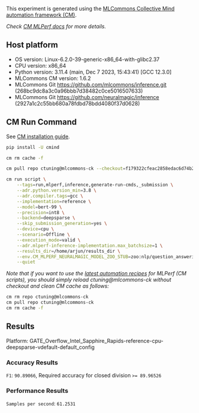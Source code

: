 This experiment is generated using the [MLCommons Collective Mind automation framework (CM)](https://github.com/mlcommons/ck).

*Check [CM MLPerf docs](https://github.com/mlcommons/ck/tree/master/docs/mlperf) for more details.*

## Host platform

* OS version: Linux-6.2.0-39-generic-x86_64-with-glibc2.37
* CPU version: x86_64
* Python version: 3.11.4 (main, Dec  7 2023, 15:43:41) [GCC 12.3.0]
* MLCommons CM version: 1.6.2
* MLCommons Git https://github.com/mlcommons/inference.git (268bc9dc8a3c0a96bbb7d38482c0ce5016507633)
* MLCommons Git https://github.com/neuralmagic/inference (2927a1c2c55bb680a78fdbd78bdd4080f37d0628)


## CM Run Command

See [CM installation guide](https://github.com/mlcommons/ck/blob/master/docs/installation.md).

```bash
pip install -U cmind

cm rm cache -f

cm pull repo ctuning@mlcommons-ck --checkout=f179322cfeac2858edac6d74b29a23107774f1f5

cm run script \
	--tags=run,mlperf,inference,generate-run-cmds,_submission \
	--adr.python.version_min=3.8 \
	--adr.compiler.tags=gcc \
	--implementation=reference \
	--model=bert-99 \
	--precision=int8 \
	--backend=deepsparse \
	--skip_submission_generation=yes \
	--device=cpu \
	--scenario=Offline \
	--execution_mode=valid \
	--adr.mlperf-inference-implementation.max_batchsize=1 \
	--results_dir=/home/arjun/results_dir \
	--env.CM_MLPERF_NEURALMAGIC_MODEL_ZOO_STUB=zoo:nlp/question_answering/mobilebert-none/pytorch/huggingface/squad/base-none \
	--quiet
```
*Note that if you want to use the [latest automation recipes](https://access.cknowledge.org/playground/?action=scripts) for MLPerf (CM scripts),
 you should simply reload ctuning@mlcommons-ck without checkout and clean CM cache as follows:*

```bash
cm rm repo ctuning@mlcommons-ck
cm pull repo ctuning@mlcommons-ck
cm rm cache -f

```

## Results

Platform: GATE_Overflow_Intel_Sapphire_Rapids-reference-cpu-deepsparse-vdefault-default_config

### Accuracy Results 
`F1`: `90.89066`, Required accuracy for closed division `>= 89.96526`

### Performance Results 
`Samples per second`: `61.2531`
